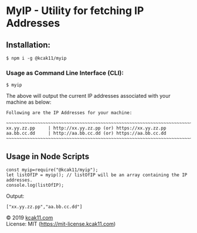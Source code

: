 # MyIP - Utility for fetching IP Addresses

## Installation:
```
$ npm i -g @kcak11/myip
```

### Usage as Command Line Interface (CLI):
```
$ myip
```

The above will output the current IP addresses associated with your machine as below:

```
Following are the IP Addresses for your machine: 

~~~~~~~~~~~~~~~~~~~~~~~~~~~~~~~~~~~~~~~~~~~~~~~~~~~~~~~~~~~~~~~~~~~~~~~~~~~~~~~~
xx.yy.zz.pp     | http://xx.yy.zz.pp (or) https://xx.yy.zz.pp
aa.bb.cc.dd     | http://aa.bb.cc.dd (or) https://aa.bb.cc.dd
~~~~~~~~~~~~~~~~~~~~~~~~~~~~~~~~~~~~~~~~~~~~~~~~~~~~~~~~~~~~~~~~~~~~~~~~~~~~~~~~ 
```

## Usage in Node Scripts
```
const myip=require("@kcak11/myip");
let listOfIP = myip(); // listOfIP will be an array containing the IP addresses.
console.log(listOfIP);
```

Output:
```
["xx.yy.zz.pp","aa.bb.cc.dd"]
```

© 2019 [kcak11.com](https://www.kcak11.com)  
License: MIT (https://mit-license.kcak11.com)
